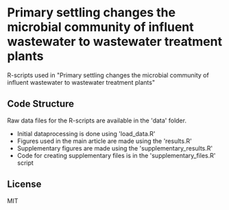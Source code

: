 # Primary settling changes the microbial community of influent wastewater to wastewater treatment plants

R-scripts used in "Primary settling changes the microbial community of influent wastewater to wastewater treatment plants"

## Code Structure

Raw data files for the R-scripts are available in the 'data' folder. 

 - Initial dataprocessing is done using 'load_data.R'
 - Figures used in the main article are made using the 'results.R'  
 - Supplementary figures are made using the 'supplementary_results.R'  
 - Code for creating supplementary files is in the 'supplementary_files.R' script

## License

MIT 